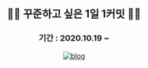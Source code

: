 <div align=center>
  
## 👨‍💻 꾸준하고 싶은 1일 1커밋 🚶‍♂
### 기간 : 2020.10.19 ~
[![blog](https://user-images.githubusercontent.com/56578913/99676051-59df7600-2abb-11eb-9593-08650b213084.png)](https://medium.com/urechanger)
